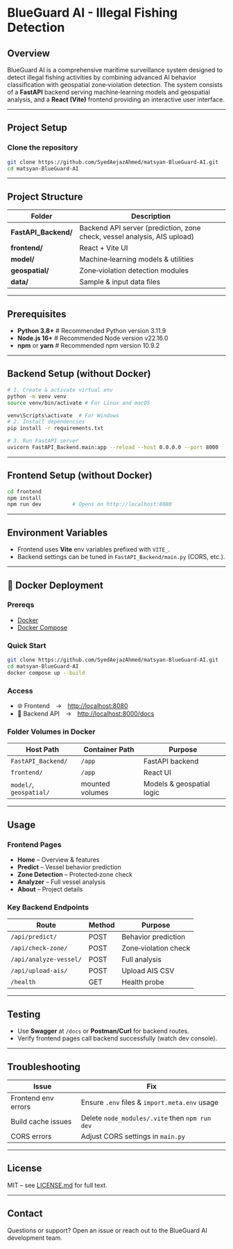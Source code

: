 # BlueGuard AI - Illegal Fishing Detection

## Overview

BlueGuard AI is a comprehensive maritime surveillance system designed to detect illegal fishing activities by combining advanced AI behavior classification with geospatial zone‑violation detection. The system consists of a **FastAPI** backend serving machine‑learning models and geospatial analysis, and a **React (Vite)** frontend providing an interactive user interface.

---

## Project Setup

### Clone the repository

```bash
git clone https://github.com/SyedAejazAhmed/matsyan-BlueGuard-AI.git
cd matsyan-BlueGuard-AI
```

---

## Project Structure

| Folder                | Description                                                              |
| --------------------- | ------------------------------------------------------------------------ |
| **FastAPI_Backend/**  | Backend API server (prediction, zone check, vessel analysis, AIS upload) |
| **frontend/**         | React + Vite UI                                                          |
| **model/**            | Machine‑learning models & utilities                                      |
| **geospatial/**       | Zone‑violation detection modules                                         |
| **data/**             | Sample & input data files                                                |

---

## Prerequisites

* **Python 3.8+** # Recommended Python version 3.11.9
* **Node.js 16+** # Recommended Node version v22.16.0
* **npm** or **yarn** # Recommended npm version 10.9.2

---

## Backend Setup (without Docker)

```bash
# 1. Create & activate virtual env
python -m venv venv
source venv/bin/activate # For Linux and macOS    

venv\Scripts\activate  # For Windows
# 2. Install dependencies
pip install -r requirements.txt

# 3. Run FastAPI server
uvicorn FastAPI_Backend.main:app --reload --host 0.0.0.0 --port 8000
```

---

## Frontend Setup (without Docker)

```bash
cd frontend
npm install
npm run dev          # Opens on http://localhost:8080
```

---

## Environment Variables

* Frontend uses **Vite** env variables prefixed with `VITE_`.
* Backend settings can be tuned in `FastAPI_Backend/main.py` (CORS, etc.).

---

## 🐳 Docker Deployment

### Prereqs

* [Docker](https://docs.docker.com/get-docker/)
* [Docker Compose](https://docs.docker.com/compose/)

### Quick Start

```bash
git clone https://github.com/SyedAejazAhmed/matsyan-BlueGuard-AI.git
cd matsyan-BlueGuard-AI
docker compose up --build
```

### Access

* 🌐 Frontend → [http://localhost:8080](http://localhost:8080)
* 🔌 Backend API → [http://localhost:8000/docs](http://localhost:8000/docs)

### Folder Volumes in Docker

| Host Path               | Container Path  | Purpose                   |
| ----------------------- | --------------- | ------------------------- |
| `FastAPI_Backend/`      | `/app`          | FastAPI backend           |
| `frontend/`             | `/app`          | React UI                  |
| `model/`, `geospatial/` | mounted volumes | Models & geospatial logic |

---

## Usage

### Frontend Pages

* **Home** – Overview & features
* **Predict** – Vessel behavior prediction
* **Zone Detection** – Protected‑zone check
* **Analyzer** – Full vessel analysis
* **About** – Project details

### Key Backend Endpoints

| Route                  | Method | Purpose              |
| ---------------------- | ------ | -------------------- |
| `/api/predict/`        | POST   | Behavior prediction  |
| `/api/check-zone/`     | POST   | Zone‑violation check |
| `/api/analyze-vessel/` | POST   | Full analysis        |
| `/api/upload-ais/`     | POST   | Upload AIS CSV       |
| `/health`              | GET    | Health probe         |

---

## Testing

* Use **Swagger** at `/docs` or **Postman/Curl** for backend routes.
* Verify frontend pages call backend successfully (watch dev console).

---

## Troubleshooting

| Issue               | Fix                                            |
| ------------------- | ---------------------------------------------- |
| Frontend env errors | Ensure `.env` files & `import.meta.env` usage  |
| Build cache issues  | Delete `node_modules/.vite` then `npm run dev` |
| CORS errors         | Adjust CORS settings in `main.py`              |

---

## License

MIT – see [LICENSE.md](LICENSE.md) for full text.

---

## Contact

Questions or support? Open an issue or reach out to the BlueGuard AI development team.
